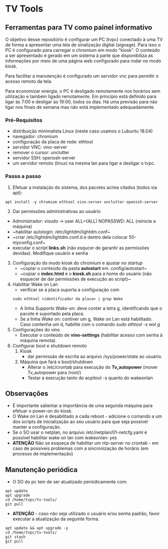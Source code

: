 # TV Tools

## Ferramentas para TV como painel informativo

O objetivo desse repositório é configurar um PC (tvpc) conectado à uma TV de forma a apresentar uma tela de sinalização digital (signage). Para isso o PC é configurado para carregar o chromium em modo "kiosk". O conteúdo a ser apresentado é gerado em um sistema à parte que disponibiliza as informações por meio de uma página web configurado para rodar no modo kiosk.

Para facilitar a manutenção é configurado um servidor vnc para permitir o acesso remoto da tela.

Para economizar energia, o PC é desligado remotamente nos horários sem utilização e também ligado remotamente. Em princípio está definido para ligar às 7:00 e desligar às 19:00, todos os dias. Há uma previsão para não ligar nos finais de semana mas não está implementado adequadamente.

### Pré-Requisitos
* distribuição minimalista Linux (neste caso usamos o Lubuntu 18.04)
* navegador: chromium
* configuração da placa de rede: ethtool
* servidor VNC: vino-server
* remover o cursor: unclutter
* servidor SSH: openssh-server
* um servidor remoto (linux) na mesma lan para ligar e desligar o tvpc.

### Passo a passo
1. Efetuar a instalação do sistema, dos pacotes acima citados (todos via apt):
```
apt install -y chromium ethtool vino-server unclutter openssh-server
```

 2. Dar permissões administrativas ao usuário
   - Administrador: visudo -> user ALL=(ALL) NOPASSWD: ALL (reinicie a máquina)
   - ~habilitar autologin: /etc/lightdm/lightdm.conf~
   - ~criar /etc/lightdm/lightdm.conf.d e dentro dela colocar 50-myconfig.conf~
   - executar o script **links.sh** (não esqucer de garantir as permissões devidas). Modifique usuário e senha
3. Configuração do modo kiosk do chromium e ajustar no _startup_
   - ~copiar o conteúdo da pasta **autostart** em .config/autostart~
   - ~copiar o **index.html** e o **kiosk.sh** para a home do usuário (não esquecer de dar permissões de execução ao script)~
4. Habilitar Wake on Lan
   - verificar se a placa suporta a configuração com
   ```
   sudo ethtool <identificador da placa> | grep Wake
   ```
   - A linha _Supports Wake-on: <letters>_ deve conter a letra g, identificando que o pacote é suportado pela placa.
   - Se a linha _Wake on: <letters>_ contiver um g, Wake on Lan está habilitado. Caso contenha um d, habilite com o
       comando _sudo ethtool -s <identificador da placa> wol g_
5. Configurações do vino
   - Executar o conteúdo de **vino-settings** (habilitar acesso com senha à máquina remota).
6. Configurar boot e shutdown remoto 
   1. Kiosk
      - dar permissão de escrita ao arquivo /sys/power/state ao usuário.
   2. Máquina que fará o boot/shutdown
      - Alterar o /etc/crontab para execução do __Tv_autopower__ (mover Tv_autopower para /root/)
      - Testar a execução tanto do acpitool -s quanto do wakeonlan


## Observações
- É importante salientar a importância de uma segunda máquina para efetuar o power-on do kiosk.
- O Wake on Lan é desabilitado a cada reboot - adicione o comando a um dos scripts de inicialização ao seu usuário para que seja possível manter a configuração.
- Se o SO usar o netplan, no arquivo /etc/netplan/01-netcfg.yaml é possível habilitar wake on lan com wakeonlan: yes
- **ATENÇÃO** Não se esqueça de habilitar um ntp-server no crontab - em caso de possíveis problemas com a sincronização de horário (em processo de implementação)


## Manutenção periódica

- O SO do pc tem de ser atualizado periódicamente com:
```
apt update
apt upgrade
cd /home/tvpc/tv-tools/
git pull
```
- **ATENÇÃO** - caso não seja utilizado o usuário e/ou senha padrão, favor executar a atualização da seguinte forma.
```
apt update && apt upgrade -y
cd /home/tvpc/tv-tools/
git stash
git pull
```
